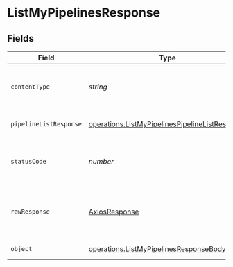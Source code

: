 # ListMyPipelinesResponse


## Fields

| Field                                                                                                                   | Type                                                                                                                    | Required                                                                                                                | Description                                                                                                             |
| ----------------------------------------------------------------------------------------------------------------------- | ----------------------------------------------------------------------------------------------------------------------- | ----------------------------------------------------------------------------------------------------------------------- | ----------------------------------------------------------------------------------------------------------------------- |
| `contentType`                                                                                                           | *string*                                                                                                                | :heavy_check_mark:                                                                                                      | HTTP response content type for this operation                                                                           |
| `pipelineListResponse`                                                                                                  | [operations.ListMyPipelinesPipelineListResponse](../../../sdk/models/operations/listmypipelinespipelinelistresponse.md) | :heavy_minus_sign:                                                                                                      | A sequence of pipelines.                                                                                                |
| `statusCode`                                                                                                            | *number*                                                                                                                | :heavy_check_mark:                                                                                                      | HTTP response status code for this operation                                                                            |
| `rawResponse`                                                                                                           | [AxiosResponse](https://axios-http.com/docs/res_schema)                                                                 | :heavy_minus_sign:                                                                                                      | Raw HTTP response; suitable for custom response parsing                                                                 |
| `object`                                                                                                                | [operations.ListMyPipelinesResponseBody](../../../sdk/models/operations/listmypipelinesresponsebody.md)                 | :heavy_minus_sign:                                                                                                      | Error response.                                                                                                         |